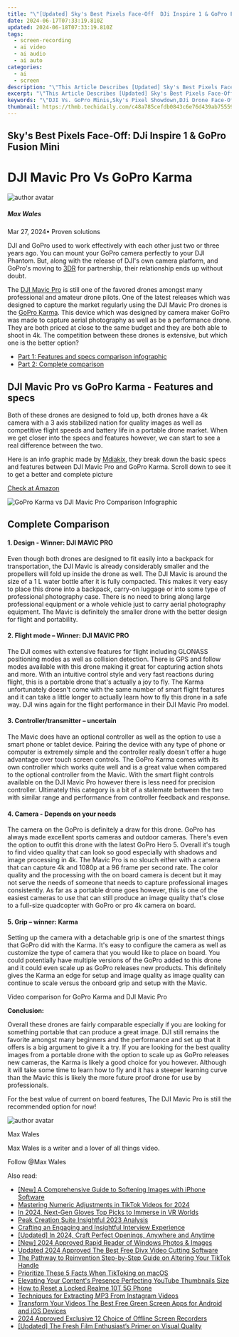 ```yaml
---
title: "\"[Updated] Sky's Best Pixels Face-Off  DJi Inspire 1 & GoPro Fusion Mini for 2024\""
date: 2024-06-17T07:33:19.810Z
updated: 2024-06-18T07:33:19.810Z
tags: 
  - screen-recording
  - ai video
  - ai audio
  - ai auto
categories: 
  - ai
  - screen
description: "\"This Article Describes [Updated] Sky's Best Pixels Face-Off: DJi Inspire 1 & GoPro Fusion Mini for 2024\""
excerpt: "\"This Article Describes [Updated] Sky's Best Pixels Face-Off: DJi Inspire 1 & GoPro Fusion Mini for 2024\""
keywords: "\"DJI Vs. GoPro Minis,Sky's Pixel Showdown,DJi Drone Face-Off,Inspire Drones Compare,SkyPixels: DJi Fusion,DJi 1 VS. GoPro Mini,ProDrones Pixel Battle\""
thumbnail: https://thmb.techidaily.com/c48a785cefdb0843c6e76d439ab755593afd7522af39269117f83ccabe84316f.png
---
```


## Sky's Best Pixels Face-Off: DJi Inspire 1 & GoPro Fusion Mini

# DJI Mavic Pro Vs GoPro Karma

![author avatar](https://images.wondershare.com/filmora/article-images/max-wales-author.jpg)

##### Max Wales

 Mar 27, 2024• Proven solutions

DJI and GoPro used to work effectively with each other just two or three years ago. You can mount your GoPro camera perfectly to your DJI Phantom. But, along with the release of DJI's own camera platform, and GoPro's moving to [3DR](https://tools.techidaily.com/wondershare/filmora/download/) for partnership, their relationship ends up without doubt.

The [DJI Mavic Pro](https://tools.techidaily.com/wondershare/filmora/download/) is still one of the favored drones amongst many professional and amateur drone pilots. One of the latest releases which was designed to capture the market regularly using the DJI Mavic Pro drones is the [GoPro Karma](https://tools.techidaily.com/wondershare/filmora/download/). This device which was designed by camera maker GoPro was made to capture aerial photography as well as be a performance drone. They are both priced at close to the same budget and they are both able to shoot in 4k. The competition between these drones is extensive, but which one is the better option?

* [Part 1: Features and specs comparison infographic](#part1)
* [Part 2: Complete comparison](#part2)

## DJI Mavic Pro vs GoPro Karma - Features and specs

Both of these drones are designed to fold up, both drones have a 4k camera with a 3 axis stabilized nation for quality images as well as competitive flight speeds and battery life in a portable drone market. When we get closer into the specs and features however, we can start to see a real difference between the two.

Here is an info graphic made by [Mdiakix](https://mediakix.com/), they break down the basic specs and features between DJI Mavic Pro and GoPro Karma. Scroll down to see it to get a better and complete picture

[Check at Amazon](https://www.amazon.com/gp/product/B01LYNH0BD/ref=as%5Fli%5Ftl?ie=UTF8&tag=vs-flora-20&camp=1789&creative=9325&linkCode=as2&creativeASIN=B01LYNH0BD&linkId=f0cd958cf19ddb66e991838106512ee3)

![GoPro Karma vs DJI Mavic Pro Comparison Infographic](https://mediakix.com/wp-content/uploads/2016/10/GoPro-Karma-vs-DJI-Mavic-Pro-Drone-Wars-Infographic2.png "GoPro Karma vs. DJI Mavic Pro: A Comparison [Infographic]")

## Complete Comparison

#### 1\.  Design - Winner: DJI MAVIC PRO

Even though both drones are designed to fit easily into a backpack for transportation, the DJI Mavic is already considerably smaller and the propellers will fold up inside the drone as well. The DJI Mavic is around the size of a 1 L water bottle after it is fully compacted. This makes it very easy to place this drone into a backpack, carry-on luggage or into some type of professional photography case. There is no need to bring along large professional equipment or a whole vehicle just to carry aerial photography equipment. The Mavic is definitely the smaller drone with the better design for flight and portability.

#### 2\.  Flight mode – Winner: DJI MAVIC PRO

The DJI comes with extensive features for flight including GLONASS positioning modes as well as collision detection. There is GPS and follow modes available with this drone making it great for capturing action shots and more. With an intuitive control style and very fast reactions during flight, this is a portable drone that's actually a joy to fly. The Karma unfortunately doesn't come with the same number of smart flight features and it can take a little longer to actually learn how to fly this drone in a safe way. DJI wins again for the flight performance in their DJI Mavic Pro model.

#### 3\. Controller/transmitter – uncertain

The Mavic does have an optional controller as well as the option to use a smart phone or tablet device. Pairing the device with any type of phone or computer is extremely simple and the controller really doesn't offer a huge advantage over touch screen controls. The GoPro Karma comes with its own controller which works quite well and is a great value when compared to the optional controller from the Mavic. With the smart flight controls available on the DJI Mavic Pro however there is less need for precision controller. Ultimately this category is a bit of a stalemate between the two with similar range and performance from controller feedback and response.

#### 4\.  Camera - Depends on your needs

The camera on the GoPro is definitely a draw for this drone. GoPro has always made excellent sports cameras and outdoor cameras. There's even the option to outfit this drone with the latest GoPro Hero 5\. Overall it's tough to find video quality that can look so good especially with shadows and image processing in 4k. The Mavic Pro is no slouch either with a camera that can capture 4k and 1080p at a 96 frame per second rate. The color quality and the processing with the on board camera is decent but it may not serve the needs of someone that needs to capture professional images consistently. As far as a portable drone goes however, this is one of the easiest cameras to use that can still produce an image quality that's close to a full-size quadcopter with GoPro or pro 4k camera on board.

#### 5\.  Grip – winner: Karma

Setting up the camera with a detachable grip is one of the smartest things that GoPro did with the Karma. It's easy to configure the camera as well as customize the type of camera that you would like to place on board. You could potentially have multiple versions of the GoPro added to this drone and it could even scale up as GoPro releases new products. This definitely gives the Karma an edge for setup and image quality as image quality can continue to scale versus the onboard grip and setup with the Mavic.

Video comparison for GoPro Karma and DJI Mavic Pro

**Conclusion:**

Overall these drones are fairly comparable especially if you are looking for something portable that can produce a great image. DJI still remains the favorite amongst many beginners and the performance and set up that it offers is a big argument to give it a try. If you are looking for the best quality images from a portable drone with the option to scale up as GoPro releases new cameras, the Karma is likely a good choice for you however. Although it will take some time to learn how to fly and it has a steeper learning curve than the Mavic this is likely the more future proof drone for use by professionals.

For the best value of current on board features, The DJI Mavic Pro is still the recommended option for now!

![author avatar](https://images.wondershare.com/filmora/article-images/max-wales-author.jpg)

Max Wales

Max Wales is a writer and a lover of all things video.

Follow @Max Wales


<ins class="adsbygoogle"
     style="display:block"
     data-ad-format="autorelaxed"
     data-ad-client="ca-pub-7571918770474297"
     data-ad-slot="1223367746"></ins>



<ins class="adsbygoogle"
     style="display:block"
     data-ad-client="ca-pub-7571918770474297"
     data-ad-slot="8358498916"
     data-ad-format="auto"
     data-full-width-responsive="true"></ins>


<span class="atpl-alsoreadstyle">Also read:</span>
<div><ul>
<li><a href="https://fox-access.techidaily.com/new-a-comprehensive-guide-to-softening-images-with-iphone-software/"><u>[New] A Comprehensive Guide to Softening Images with iPhone Software</u></a></li>
<li><a href="https://fox-access.techidaily.com/mastering-numeric-adjustments-in-tiktok-videos-for-2024/"><u>Mastering Numeric Adjustments in TikTok Videos for 2024</u></a></li>
<li><a href="https://fox-access.techidaily.com/in-2024-next-gen-gloves-top-picks-to-immerse-in-vr-worlds/"><u>In 2024, Next-Gen Gloves  Top Picks to Immerse in VR Worlds</u></a></li>
<li><a href="https://fox-access.techidaily.com/peak-creation-suite-insightful-2023-analysis/"><u>Peak Creation Suite  Insightful 2023 Analysis</u></a></li>
<li><a href="https://fox-access.techidaily.com/crafting-an-engaging-and-insightful-interview-experience/"><u>Crafting an Engaging and Insightful Interview Experience</u></a></li>
<li><a href="https://fox-access.techidaily.com/updated-in-2024-craft-perfect-openings-anywhere-and-anytime/"><u>[Updated] In 2024, Craft Perfect Openings, Anywhere and Anytime</u></a></li>
<li><a href="https://fox-access.techidaily.com/new-2024-approved-rapid-reader-of-windows-photos-and-images/"><u>[New] 2024 Approved  Rapid Reader of Windows Photos & Images</u></a></li>
<li><a href="https://smart-video-creator.techidaily.com/updated-2024-approved-the-best-free-divx-video-cutting-software/"><u>Updated 2024 Approved The Best Free Divx Video Cutting Software</u></a></li>
<li><a href="https://tiktok-videos.techidaily.com/the-pathway-to-reinvention-step-by-step-guide-on-altering-your-tiktok-handle/"><u>The Pathway to Reinvention  Step-by-Step Guide on Altering Your TikTok Handle</u></a></li>
<li><a href="https://tiktok-videos.techidaily.com/prioritize-these-5-facts-when-tiktoking-on-macos/"><u>Prioritize These 5 Facts When TikToking on macOS</u></a></li>
<li><a href="https://youtube-videos.techidaily.com/elevating-your-contents-presence-perfecting-youtube-thumbnails-size/"><u>Elevating Your Content's Presence  Perfecting YouTube Thumbnails Size</u></a></li>
<li><a href="https://easy-unlock-android.techidaily.com/how-to-reset-a-locked-realme-10t-5g-phone-by-drfone-android/"><u>How to Reset a Locked Realme 10T 5G Phone</u></a></li>
<li><a href="https://instagram-clips.techidaily.com/techniques-for-extracting-mp3-from-instagram-videos/"><u>Techniques for Extracting MP3 From Instagram Videos</u></a></li>
<li><a href="https://ai-driven-video-production.techidaily.com/transform-your-videos-the-best-free-green-screen-apps-for-android-and-ios-devices/"><u>Transform Your Videos The Best Free Green Screen Apps for Android and iOS Devices</u></a></li>
<li><a href="https://visual-screen-recording.techidaily.com/2024-approved-exclusive-12-choice-of-offline-screen-recorders/"><u>2024 Approved  Exclusive 12 Choice of Offline Screen Recorders</u></a></li>
<li><a href="https://some-approaches.techidaily.com/updated-the-fresh-film-enthusiasts-primer-on-visual-quality/"><u>[Updated] The Fresh Film Enthusiast’s Primer on Visual Quality</u></a></li>
</ul></div>
